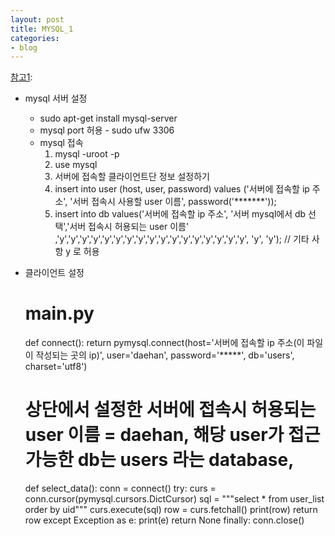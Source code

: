 ```yaml
---
layout: post
title: MYSQL_1
categories:
- blog
---
```





[참고1]:


* mysql 서버 설정
  * sudo apt-get install mysql-server
  * mysql port 허용 - sudo ufw 3306
  * mysql 접속
    1. mysql -uroot -p
    2. use mysql
    3. 서버에 접속할 클라이언트단 정보 설정하기
    4. insert into user (host, user, password) values ('서버에 접속할 ip 주소', '서버 접속시 사용할 user 이름', password('*******'));
    5. insert into db values('서버에 접속할 ip 주소', '서버 mysql에서 db 선택','서버 접속시 허용되는 user 이름' ,'y','y','y','y','y','y','y','y','y','y','y','y','y','y','y','y','y', 'y', 'y');  // 기타 사항 y 로 허용
    

* 클라이언트 설정


    # main.py
    def connect():
        return pymysql.connect(host='서버에 접속할 ip 주소(이 파일이 작성되는 곳의 ip)', user='daehan', password='*****', db='users', charset='utf8')
    # 상단에서 설정한 서버에 접속시 허용되는 user 이름 = daehan, 해당 user가 접근 가능한 db는 users 라는 database, 

    def select_data():
        conn = connect()
        try:
            curs = conn.cursor(pymysql.cursors.DictCursor)
            sql = """select * from user_list order by uid"""
            curs.execute(sql)
            row = curs.fetchall()
            print(row)
            return row
        except Exception as e:
            print(e)
            return None
        finally:
            conn.close()





[참고1]:http://faq.hostway.co.kr/Linux_DB/1286
